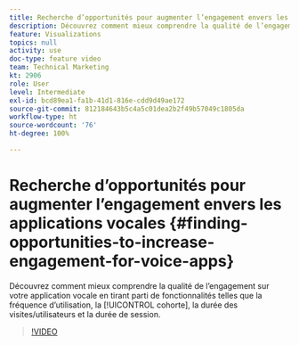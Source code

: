 ```yaml
---
title: Recherche d’opportunités pour augmenter l’engagement envers les applications vocales
description: Découvrez comment mieux comprendre la qualité de l’engagement sur votre application vocale en tirant parti de fonctionnalités telles que la fréquence d’utilisation, la cohorte, la durée des visites/utilisateurs et la durée de session.
feature: Visualizations
topics: null
activity: use
doc-type: feature video
team: Technical Marketing
kt: 2906
role: User
level: Intermediate
exl-id: bcd89ea1-fa1b-41d1-816e-cdd9d49ae172
source-git-commit: 812184643b5c4a5c01dea2b2f49b57049c1805da
workflow-type: ht
source-wordcount: '76'
ht-degree: 100%

---
```


# Recherche d’opportunités pour augmenter l’engagement envers les applications vocales {#finding-opportunities-to-increase-engagement-for-voice-apps}

Découvrez comment mieux comprendre la qualité de l’engagement sur votre application vocale en tirant parti de fonctionnalités telles que la fréquence d’utilisation, la [!UICONTROL cohorte], la durée des visites/utilisateurs et la durée de session.

>[!VIDEO](https://video.tv.adobe.com/v/27223/?quality=12&learn=on)
